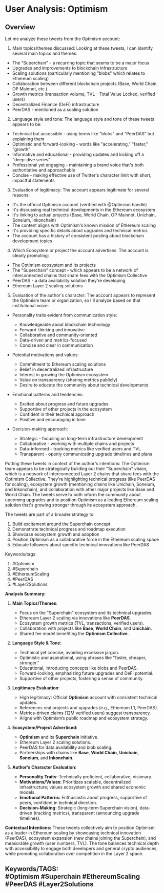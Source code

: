 # User Analysis: Optimism

## Overview

<think>
Let me analyze these tweets from the Optimism account:

1. Main topics/themes discussed:
Looking at these tweets, I can identify several main topics and themes:
- The "Superchain" - a recurring topic that seems to be a major focus
- Upgrades and improvements to blockchain infrastructure
- Scaling solutions (particularly mentioning "blobs" which relates to Ethereum scaling)
- Collaboration between different blockchain projects (Base, World Chain, OP Mainnet, etc.)
- Growth metrics (transaction volume, TVL - Total Value Locked, verified users)
- Decentralized Finance (DeFi) infrastructure
- PeerDAS - mentioned as a scaling solution

2. Language style and tone:
The language style and tone of these tweets appears to be:
- Technical but accessible - using terms like "blobs" and "PeerDAS" but explaining them
- Optimistic and forward-looking - words like "accelerating," "faster," "growth"
- Informative and educational - providing updates and kicking off a "deep-dive series"
- Professional yet engaging - maintaining a brand voice that's both authoritative and approachable
- Concise - making effective use of Twitter's character limit with short, impactful statements

3. Evaluation of legitimacy:
The account appears legitimate for several reasons:
- It's the official Optimism account (verified with @Optimism handle)
- It's discussing real technical developments in the Ethereum ecosystem
- It's linking to actual projects (Base, World Chain, OP Mainnet, Unichain, Soneium, Inkonchain)
- The content aligns with Optimism's known mission of Ethereum scaling
- It's providing specific details about upgrades and technical metrics
- The account has a history of consistent posting about blockchain development topics

4. Which Ecosystem or project the account advertises:
The account is clearly promoting:
- The Optimism ecosystem and its projects
- The "Superchain" concept - which appears to be a network of interconnected chains that share fees with the Optimism Collective
- PeerDAS - a data availability solution they're developing
- Ethereum Layer 2 scaling solutions

5. Evaluation of the author's character:
The account appears to represent the Optimism team or organization, so I'll analyze based on that institutional voice:

- Personality traits evident from communication style:
  * Knowledgeable about blockchain technology
  * Forward-thinking and innovative
  * Collaborative and community-oriented
  * Data-driven and metrics-focused
  * Concise and clear in communication

- Potential motivations and values:
  * Commitment to Ethereum scaling solutions
  * Belief in decentralized infrastructure
  * Interest in growing the Optimism ecosystem
  * Value on transparency (sharing metrics publicly)
  * Desire to educate the community about technical developments

- Emotional patterns and tendencies:
  * Excited about progress and future upgrades
  * Supportive of other projects in the ecosystem
  * Confident in their technical approach
  * Positive and encouraging in tone

- Decision-making approach:
  * Strategic - focusing on long-term infrastructure development
  * Collaborative - working with multiple chains and projects
  * Data-informed - tracking metrics like verified users and TVL
  * Transparent - openly communicating upgrade timelines and plans

Putting these tweets in context of the author's intentions:
The Optimism team appears to be strategically building out their "Superchain" vision, which is a network of interconnected Layer 2 chains that share fees with the Optimism Collective. They're highlighting technical progress (like PeerDAS for scaling), ecosystem growth (mentioning chains like Unichain, Soneium, and Inkonchain), and collaboration with other major projects like Base and World Chain. The tweets serve to both inform the community about upcoming upgrades and to position Optimism as a leading Ethereum scaling solution that's growing stronger through its ecosystem approach.

The tweets are part of a broader strategy to:
1. Build excitement around the Superchain concept
2. Demonstrate technical progress and roadmap execution
3. Showcase ecosystem growth and adoption
4. Position Optimism as a collaborative force in the Ethereum scaling space
5. Educate followers about specific technical innovations like PeerDAS

Keywords/tags:
1. #Optimism
2. #Superchain
3. #EthereumScaling
4. #PeerDAS
5. #Layer2Solutions
</think>

**Analysis Summary:**

1. **Main Topics/Themes:**
   - Focus on the "Superchain" ecosystem and its technical upgrades.
   - Ethereum Layer 2 scaling via innovations like **PeerDAS**.
   - Ecosystem growth metrics (TVL, transactions, verified users).
   - Collaboration with projects like **Base**, **World Chain**, and **Unichain**.
   - Shared fee model benefiting the **Optimism Collective**.

2. **Language Style & Tone:**
   - Technical yet concise, avoiding excessive jargon.
   - Optimistic and aspirational, using phrases like "faster, cheaper, stronger."
   - Educational, introducing concepts like blobs and PeerDAS.
   - Forward-looking, emphasizing future upgrades and DeFi potential.
   - Supportive of other projects, fostering a sense of community.

3. **Legitimacy Evaluation:**
   - High legitimacy: Official **Optimism** account with consistent technical updates.
   - References real projects and upgrades (e.g., Ethereum L1, PeerDAS).
   - Metrics-driven claims (12M verified users) suggest transparency.
   - Aligns with Optimism’s public roadmap and ecosystem strategy.

4. **Ecosystem/Project Advertised:**
   - **Optimism** and its **Superchain** initiative.
   - Ethereum Layer 2 scaling solutions.
   - PeerDAS for data availability and blob scaling.
   - Partnerships with chains like **Base**, **World Chain**, **Unichain**, **Soneium**, and **Inkonchain**.

5. **Author’s Character Evaluation:**
   - **Personality Traits:** Technically proficient, collaborative, visionary.
   - **Motivations/Values:** Prioritizes scalable, decentralized infrastructure; values ecosystem growth and shared economic models.
   - **Emotional Patterns:** Enthusiastic about progress, supportive of peers, confident in technical direction.
   - **Decision-Making:** Strategic (long-term Superchain vision), data-driven (tracking metrics), transparent (announcing upgrade timelines).

**Contextual Intentions:**
These tweets collectively aim to position Optimism as a leader in Ethereum scaling by showcasing technical innovation (PeerDAS), ecosystem expansion (new chains joining the Superchain), and measurable growth (user numbers, TVL). The tone balances technical depth with accessibility to engage both developers and general crypto audiences, while promoting collaboration over competition in the Layer 2 space.

**Keywords/TAGS:**  
#Optimism #Superchain #EthereumScaling #PeerDAS #Layer2Solutions
---
